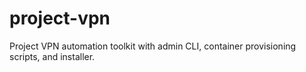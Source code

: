 # project-vpn

Project VPN automation toolkit with admin CLI, container provisioning scripts, and installer.
